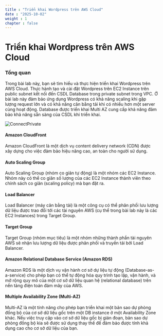 ```yaml
---
title : "Triển khai Wordpress trên AWS Cloud"
date : "2025-10-02"
weight : 1 
chapter : false
---
```

# Triển khai Wordpress trên AWS Cloud

### Tổng quan

 Trong bài lab này, bạn sẽ tìm hiểu và thực hiện triển khai Wordpress trên AWS Cloud. Thực hành tạo và cài đặt Wordpress trên EC2 Instance trên public subnet kết nối đến CSDL Database trong private subnet trong VPC. Ở bài lab này đảm bảo ứng dụng Wordpress có khả năng scaling khi gặp lượng request lớn và có khả năng cân bằng tải khi có nhiều hơn một server cùng hoạt động. Database được triển khai Multi AZ cung cấp khả năng đảm bảo khả năng sẵn sàng của CSDL khi triển khai.

![ConnectPrivate](/images/diagram-wordpress-on-aws-cloud.png)

#### Amazon CloudFront
Amazon CloudFront là một dịch vụ content delivery network (CDN) được xây dựng cho việc đảm bảo hiệu năng cao, an toàn cho người sử dụng.

#### Auto Scaling Group
Auto Scaling Group (nhóm co giãn tự động) là một nhóm các EC2 Instance. Nhóm này có thể co giãn số lượng của các EC2 Instance thành viên theo chính sách co giãn (scaling policy) mà bạn đặt ra.

#### Load Balancer
Load Balancer (máy cân bằng tải) là một công cụ có thể phân phối lưu lượng dữ liệu được trao đổi tới các tài nguyên AWS (cụ thể trong bài lab này là các EC2 Instances) trong Target Group.

#### Target Group
Target Group (nhóm mục tiêu) là một nhóm những thành phần tài nguyên AWS sẽ nhận lưu lượng dữ liệu được phân phối và truyền tải bởi Load Balancer.

#### Amazon Relational Database Service (Amazon RDS)
Amazon RDS là một dịch vụ vận hành cơ sở dự liệu tự động (Database-as-a-service) cho phép bạn có thể tự động hóa quy trình tạo lập, vận hành, và mở rộng quy mô của một cơ sở dữ liệu quan hệ (relational database) trên nền tảng điện toán đám mây của AWS.

#### Multiple Availability Zone (Multi-AZ)
Multi-AZ là một tính năng cho phép bạn triển khai một bản sao dự phòng đồng bộ của cơ sở dữ liệu gốc trên một DB instance ở một Availability Zone khác. Nếu việc truy cập vào cơ sở dữ liệu gốc bị gián đoạn, bản sao dự phòng đồng bộ kia sẽ được sử dụng thay thế để đảm bảo được tính khả dụng cao cho cơ sở dữ liệu của bạn.

